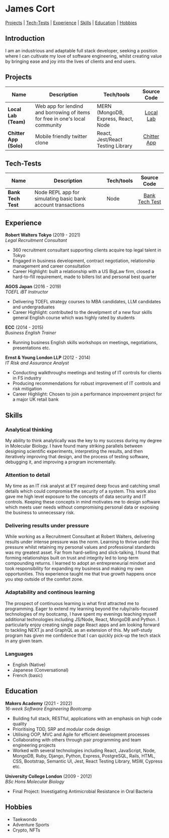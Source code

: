 # James Cort

[Projects](#projects) | [Tech-Tests](#tech-tests) | [Experience](#experience) | [Skills](#skills) | [Education](#education) | [Hobbies](#hobbies)

## Introduction

I am an industrious and adaptable full stack developer, seeking a position where I can cultivate my love of software engineering, whilst creating value by bringing ease and joy into the lives of clients and end users.

## Projects

| Name                         | Description       | Tech/tools        | Source Code |
| ---------------------------- | ----------------- | ----------------- | :--------: |
| **Local Lab (Team)**                  |  Web app for lendind and borrowing of items for free in one's local community  |  MERN (MongoDB, Express, React, Node  |  [Local Lab](https://github.com/j-cort/llab)  |
| **Chitter App (Solo)**              | Mobile friendly twitter clone    | React, Jest/React Testing Library | [Chitter App](https://github.com/j-cort/frontend-api-challenge) |

## Tech-Tests

| Name                         | Description       | Tech/tools        | Source Code |
| ---------------------------- | ----------------- | ----------------- | :--------: |
| **Bank Tech Test**                  |  Node REPL app for simulating basic bank account transactions  |  Node  |  [Bank Tech Test](https://github.com/j-cort/bank_tech_test)  |

## Experience

**Robert Walters Tokyo** (2019 - 2021)  
_Legal Recruitment Consultant_

- 360 recruitment consultant supporting clients acquire top legal talent in Tokyo
- Engaged in business development, contract negotiation, relationship management and career consultation
- Career Highlight: built a relationship with a US BigLaw firm, closed a hard-to-fill requirement, made to billers list and personal best quarter

**AGOS Japan** (2016 - 2019)  
_TOEFL iBT Instructor_

- Delivering TOEFL strategy courses to MBA candidates, LLM candidates and undergraduates
- Career Highlight: contributed to the develpment of a new four skills general English course which was highly rated by students

**ECC** (2014 - 2015)  
_Business English Trainer_

- Running business English skills workshops on meetings, negotiations, presentations etc.

**Ernst & Young London LLP** (2012 - 2014)  
_IT Risk and Assurance Analyst_

- Conducting walkthroughs meetings and testing of IT controls for clients in FS industry
- Producing recommendations for robust improvement of IT controls and risk mitigation
- Career Highlight: Chosen to join a performance improvement project for a major UK retail bank

## Skills

### Analytical thinking

My ability to think analytically was the key to my success during my degree in Molecular Biology. I have found many striking parallels between designing scientific experiments, interpreting the results, and then iteratively improving that design, and the process of testing software, debugging it, and improving a program incrementally.

### Attention to detail

My time as an IT risk analyst at EY required deep focus and catching small details which could compromise the security of a system. This work also gave me high level exposure to the concepts of data security and IT controls. Keeping these concepts in mind motivates me to design software which meets user needs without compromising personal data or exposing the business to unnecessary risk.
  
### Delivering results under pressure

While working as a Recruitment Consultant at Robert Walters, delivering results under intense pressure was the norm. Learning to thrive under this pressure whilst retaining my personal values and professional standards was my greatest asset. Far from hard-selling and slick-talking, I found that forming relationships built on trust and integrity led to long-term compounding returns. I learned to adopt an entrepreneurial mindset and took responsibility for expanding my business and making my own opportunities. This experience taught me that true growth happens once you step outside of the comfort zone.

### Adaptability and continous learning

The prospect of continuous learning is what first attracted me to programming. Eager to extend my learning beyond the ruby/rails-focused technologies of my bootcamp, I have spent my evenings teaching myself additional technologies including JS/Node, React, MongoDB and Python. I particularly enjoy creating single page React apps and am looking forward to tackling NEXT.js and GraphQL as an extension of this. My self-study program has given me confidence that I can quickly pick-up the tech stack in any given team.
  
### Languages  

- English (Native)
- Japanese (Conversational)
- French (basic)

## Education

**Makers Academy** (2021 - 2022)  
_16-week Software Engineering Bootcamp_

- Building full stack, RESTful, applications with an emphasis on high code quality
- Prioritising TDD, SRP and modular code design
- Utilising OOP, MVC and Agile for efficient development processes
- Collaborating with others through pair programming and team engineering projects
- Worked with several technologies including React, JavaScript, Node, MongoDB, Ruby, Django, Python, Express, PostgreSQL, Rails, HTML, CSS, Bootstrap, Semantic UI, Jest, React Testing Library, MSW, Cypress etc.

**University College London** (2009 - 2012)  
_BSc Hons Molecular Biology_

- Final Project: Investigating Antimicrobial Resistance in Oral Bacteria

## Hobbies

- Taekwondo
- Adventure Sports
- Crypto, NFTs
